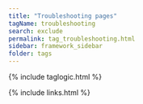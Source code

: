 ```yaml
---
title: "Troubleshooting pages"
tagName: troubleshooting
search: exclude
permalink: tag_troubleshooting.html
sidebar: framework_sidebar
folder: tags
---
```

{% include taglogic.html %}

{% include links.html %}
